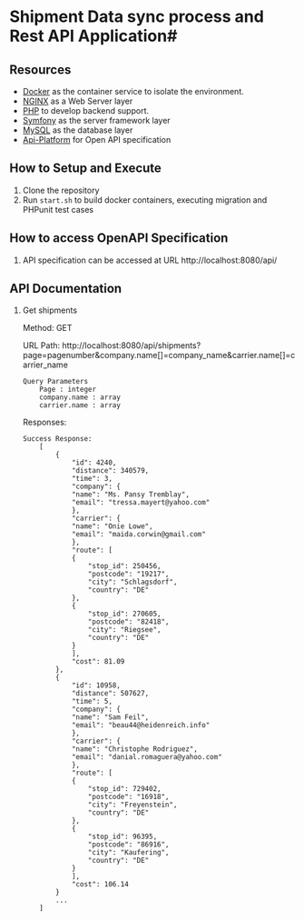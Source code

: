 # Shipment Data sync process and Rest API Application#

## Resources

- [Docker](https://www.docker.com/) as the container service to isolate the environment.
- [NGINX](https://www.nginx.com/) as a Web Server layer
- [PHP](https://php.net/) to develop backend support.
- [Symfony](https://symfony.com/) as the server framework layer
- [MySQL](https://mysql.com/) as the database layer
- [Api-Platform](https://api-platform.com/) for Open API specification

## How to Setup and Execute

1.  Clone the repository
2.  Run `start.sh` to build docker containers, executing migration and PHPunit test cases

## How to access OpenAPI Specification

1. API specification can be accessed at URL http://localhost:8080/api/

## API Documentation

1.  Get shipments

    Method: GET

    URL Path: http://localhost:8080/api/shipments?page=pagenumber&company.name[]=company_name&carrier.name[]=carrier_name

        Query Parameters
        	Page : integer
        	company.name : array
            carrier.name : array

    Responses:

        Success Response:
        	[
                {
                    "id": 4240,
                    "distance": 340579,
                    "time": 3,
                    "company": {
                    "name": "Ms. Pansy Tremblay",
                    "email": "tressa.mayert@yahoo.com"
                    },
                    "carrier": {
                    "name": "Onie Lowe",
                    "email": "maida.corwin@gmail.com"
                    },
                    "route": [
                    {
                        "stop_id": 250456,
                        "postcode": "19217",
                        "city": "Schlagsdorf",
                        "country": "DE"
                    },
                    {
                        "stop_id": 270605,
                        "postcode": "82418",
                        "city": "Riegsee",
                        "country": "DE"
                    }
                    ],
                    "cost": 81.09
                },
                {
                    "id": 10958,
                    "distance": 507627,
                    "time": 5,
                    "company": {
                    "name": "Sam Feil",
                    "email": "beau44@heidenreich.info"
                    },
                    "carrier": {
                    "name": "Christophe Rodriguez",
                    "email": "danial.romaguera@yahoo.com"
                    },
                    "route": [
                    {
                        "stop_id": 729402,
                        "postcode": "16918",
                        "city": "Freyenstein",
                        "country": "DE"
                    },
                    {
                        "stop_id": 96395,
                        "postcode": "86916",
                        "city": "Kaufering",
                        "country": "DE"
                    }
                    ],
                    "cost": 106.14
                }
        	    ...
        	]
